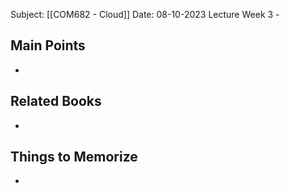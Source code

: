 Subject: [[COM682 - Cloud]]
Date: 08-10-2023
Lecture Week 3 -

## Main Points
- 

## Related Books
- 

## Things to Memorize
-